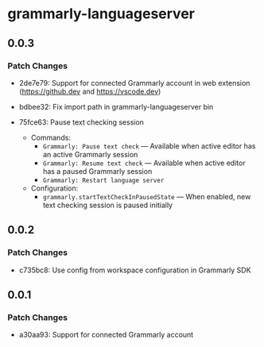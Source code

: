 # grammarly-languageserver

## 0.0.3

### Patch Changes

- 2de7e79: Support for connected Grammarly account in web extension (https://github.dev and https://vscode.dev)
- bdbee32: Fix import path in grammarly-languageserver bin
- 75fce63: Pause text checking session

  - Commands:
    - `Grammarly: Pause text check` — Available when active editor has an active Grammarly session
    - `Grammarly: Resume text check` — Available when active editor has a paused Grammarly session
    - `Grammarly: Restart language server`
  - Configuration:
    - `grammarly.startTextCheckInPausedState` — When enabled, new text checking session is paused initially

## 0.0.2

### Patch Changes

- c735bc8: Use config from workspace configuration in Grammarly SDK

## 0.0.1

### Patch Changes

- a30aa93: Support for connected Grammarly account
